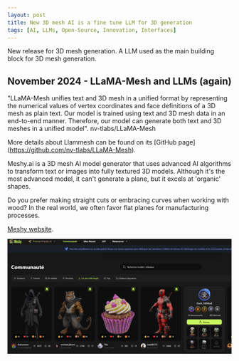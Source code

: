 ```yaml
---
layout: post
title: New 3D mesh AI is a fine tune LLM for 3D generation
tags: [AI, LLMs, Open-Source, Innovation, Interfaces]
---
```


New release for 3D mesh generation. A LLM used as the main building block for 3D mesh generation.

## November 2024 - LLaMA-Mesh and LLMs (again)

"LLaMA-Mesh unifies text and 3D mesh in a unified format by representing the numerical values of vertex coordinates and face definitions of a 3D mesh as plain text. Our model is trained using text and 3D mesh data in an end-to-end manner. Therefore, our model can generate both text and 3D meshes in a unified model". nv-tlabs/LLaMA-Mesh 

More details about Llammesh can be found on its [GitHub page] (https://github.com/nv-tlabs/LLaMA-Mesh).

Meshy.ai is a 3D mesh AI model generator that uses advanced AI algorithms to transform text or images into fully textured 3D models. Although it's the most advanced model, it can't generate a plane, but it excels at 'organic' shapes.

Do you prefer making straight cuts or embracing curves when working with wood? In the real world, we often favor flat planes for manufacturing processes.



[Meshy website](https://www.meshy.ai/discover?tab=downloads).

![Meshy 3d models](/images/meshyai.png "Meshy capture")

